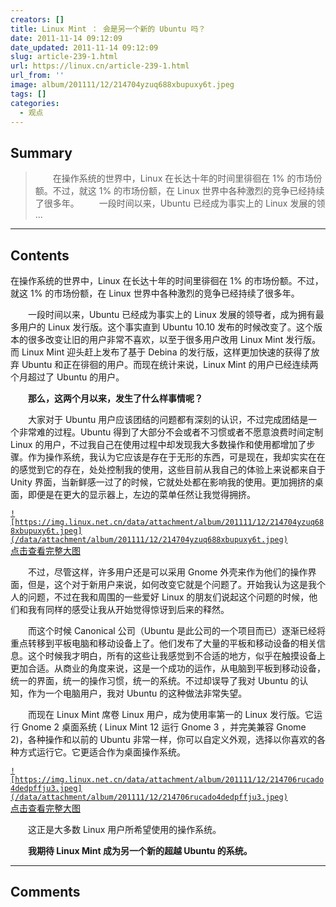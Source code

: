 ```yaml
---
creators: []
title: Linux Mint ： 会是另一个新的 Ubuntu 吗？
date: 2011-11-14 09:12:09
date_updated: 2011-11-14 09:12:09
slug: article-239-1.html
url: https://linux.cn/article-239-1.html
url_from: ''
image: album/201111/12/214704yzuq688xbupuxy6t.jpeg
tags: []
categories:
  - 观点
---
```


## Summary

> 　　在操作系统的世界中，Linux 在长达十年的时间里徘徊在 1% 的市场份额。不过，就这 1% 的市场份额，在 Linux 世界中各种激烈的竞争已经持续了很多年。
> 　　一段时间以来，Ubuntu 已经成为事实上的 Linux 发展的领 ...

***

<!-- more -->

## Contents

在操作系统的世界中，Linux 在长达十年的时间里徘徊在 1% 的市场份额。不过，就这 1% 的市场份额，在 Linux 世界中各种激烈的竞争已经持续了很多年。

　　一段时间以来，Ubuntu 已经成为事实上的 Linux 发展的领导者，成为拥有最多用户的 Linux 发行版。这个事实直到 Ubuntu 10.10 发布的时候改变了。这个版本的很多改变让旧的用户非常不喜欢，以至于很多用户改用 Linux Mint 发行版。而 Linux Mint 迎头赶上发布了基于 Debina 的发行版，这样更加快速的获得了放弃 Ubuntu 和正在徘徊的用户。而现在统计来说，Linux Mint 的用户已经连续两个月超过了 Ubuntu 的用户。

　　**那么，这两个月以来，发生了什么样事情呢？**

　　大家对于 Ubuntu 用户应该团结的问题都有深刻的认识，不过完成团结是一个非常难的过程。Ubuntu 得到了大部分不会或者不习惯或者不愿意浪费时间定制 Linux 的用户，不过我自己在使用过程中却发现我大多数操作和使用都增加了步骤。作为操作系统，我认为它应该是存在于无形的东西，可是现在，我却实实在在的感觉到它的存在，处处控制我的使用，这些目前从我自己的体验上来说都来自于 Unity 界面，当新鲜感一过了的时候，它就处处都在影响我的使用。更加拥挤的桌面，即便是在更大的显示器上，左边的菜单任然让我觉得拥挤。

[`![https://img.linux.net.cn/data/attachment/album/201111/12/214704yzuq688xbupuxy6t.jpeg](/data/attachment/album/201111/12/214704yzuq688xbupuxy6t.jpeg)`  
点击查看完整大图](https://img.linux.net.cn/data/attachment/album/201111/12/214704yzuq688xbupuxy6t.jpeg)

　　不过，尽管这样，许多用户还是可以采用 Gnome 外壳来作为他们的操作界面，但是，这个对于新用户来说，如何改变它就是个问题了。开始我认为这是我个人的问题，不过在我和周围的一些爱好 Linux 的朋友们说起这个问题的时候，他们和我有同样的感受让我从开始觉得惊讶到后来的释然。

　　而这个时候 Canonical 公司（Ubuntu 是此公司的一个项目而已）逐渐已经将重点转移到平板电脑和移动设备上了。他们发布了大量的平板和移动设备的相关信息。这个时候我才明白，所有的这些让我感觉到不合适的地方，似乎在触摸设备上更加合适。从商业的角度来说，这是一个成功的运作，从电脑到平板到移动设备，统一的界面，统一的操作习惯，统一的系统。不过却误导了我对 Ubuntu 的认知，作为一个电脑用户，我对 Ubuntu 的这种做法非常失望。

　　而现在 Linux Mint 席卷 Linux 用户，成为使用率第一的 Linux 发行版。它运行 Gnome 2 桌面系统 ( Linux Mint 12 运行 Gnome 3 ，并完美兼容 Gnome 2)，各种操作和以前的 Ubuntu 非常一样，你可以自定义外观，选择以你喜欢的各种方式运行它。它更适合作为桌面操作系统。

[`![https://img.linux.net.cn/data/attachment/album/201111/12/214706rucado4dedpffju3.jpeg](/data/attachment/album/201111/12/214706rucado4dedpffju3.jpeg)`  
点击查看完整大图](https://img.linux.net.cn/data/attachment/album/201111/12/214706rucado4dedpffju3.jpeg)

　　这正是大多数 Linux 用户所希望使用的操作系统。

　　**我期待 Linux Mint 成为另一个新的超越 Ubuntu 的系统。**

***

## Comments
